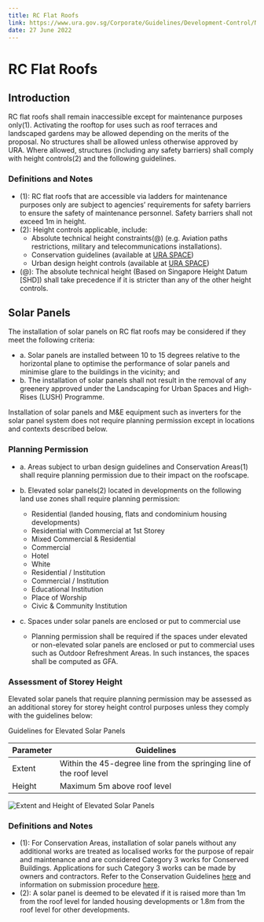 ```yaml
---
title: RC Flat Roofs
link: https://www.ura.gov.sg/Corporate/Guidelines/Development-Control/Non-Residential/PW/RC-Flat-Roofs
date: 27 June 2022
---
```


# RC Flat Roofs

## Introduction

RC flat roofs shall remain inaccessible except for maintenance purposes only(1). Activating the rooftop for uses such as roof terraces and landscaped gardens may be allowed depending on the merits of the proposal. No structures shall be allowed unless otherwise approved by URA. Where allowed, structures (including any safety barriers) shall comply with height controls(2) and the following guidelines.

### Definitions and Notes

- (1): RC flat roofs that are accessible via ladders for maintenance purposes only are subject to agencies’ requirements for safety barriers to ensure the safety of maintenance personnel. Safety barriers shall not exceed 1m in height.
- (2): Height controls applicable, include:
  - Absolute technical height constraints(@) (e.g. Aviation paths restrictions, military and telecommunications installations).
  - Conservation guidelines (available at [URA SPACE](https://www.ura.gov.sg/maps/?service=STB))
  - Urban design height controls (available at [URA SPACE](https://www.ura.gov.sg/maps/?service=STB))
- (@): The absolute technical height (Based on Singapore Height Datum [SHD]) shall take precedence if it is stricter than any of the other height controls.

## Solar Panels

The installation of solar panels on RC flat roofs may be considered if they meet the following criteria:

- a. Solar panels are installed between 10 to 15 degrees relative to the horizontal plane to optimise the performance of solar panels and minimise glare to the buildings in the vicinity; and
- b. The installation of solar panels shall not result in the removal of any greenery approved under the Landscaping for Urban Spaces and High-Rises (LUSH) Programme.

Installation of solar panels and M&E equipment such as inverters for the solar panel system does not require planning permission except in locations and contexts described below.

### Planning Permission

- a. Areas subject to urban design guidelines and Conservation Areas(1) shall require planning permission due to their impact on the roofscape.

- b. Elevated solar panels(2) located in developments on the following land use zones shall require planning permission:

  - Residential (landed housing, flats and condominium housing developments)
  - Residential with Commercial at 1st Storey
  - Mixed Commercial & Residential
  - Commercial
  - Hotel
  - White
  - Residential / Institution
  - Commercial / Institution
  - Educational Institution
  - Place of Worship
  - Civic & Community Institution

- c. Spaces under solar panels are enclosed or put to commercial use
  - Planning permission shall be required if the spaces under elevated or non-elevated solar panels are enclosed or put to commercial uses such as Outdoor Refreshment Areas. In such instances, the spaces shall be computed as GFA.

### Assessment of Storey Height

Elevated solar panels that require planning permission may be assessed as an additional storey for storey height control purposes unless they comply with the guidelines below:

Guidelines for Elevated Solar Panels

| Parameter | Guidelines                                                          |
| --------- | ------------------------------------------------------------------- |
| Extent    | Within the 45-degree line from the springing line of the roof level |
| Height    | Maximum 5m above roof level                                         |

![Extent and Height of Elevated Solar Panels](https://www.ura.gov.sg/-/media/Corporate/Guidelines/Development-control/GFA/GFA54_Solar_Panels_Buildings.jpg?h=100%25&w=100%25)

### Definitions and Notes

- (1): For Conservation Areas, installation of solar panels without any additional works are treated as localised works for the purpose of repair and maintenance and are considered Category 3 works for Conserved Buildings. Applications for such Category 3 works can be made by owners and contractors. Refer to the Conservation Guidelines [here](https://www.ura.gov.sg/Corporate/Guidelines/Conservation) and information on submission procedure [here](https://www.ura.gov.sg/Corporate/Guidelines/Conservation/Additions-Alterations/Types-Works).
- (2): A solar panel is deemed to be elevated if it is raised more than 1m from the roof level for landed housing developments or 1.8m from the roof level for other developments.
